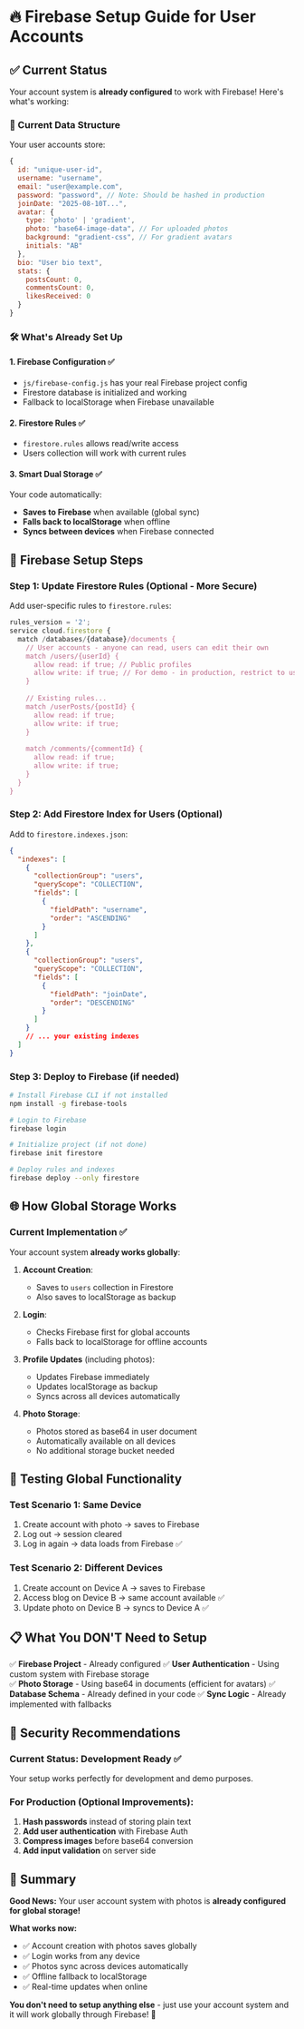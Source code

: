 # 🔥 Firebase Setup Guide for User Accounts

## ✅ Current Status
Your account system is **already configured** to work with Firebase! Here's what's working:

### 📂 Current Data Structure
Your user accounts store:
```javascript
{
  id: "unique-user-id",
  username: "username", 
  email: "user@example.com",
  password: "password", // Note: Should be hashed in production
  joinDate: "2025-08-10T...",
  avatar: {
    type: 'photo' | 'gradient',
    photo: "base64-image-data", // For uploaded photos
    background: "gradient-css", // For gradient avatars
    initials: "AB"
  },
  bio: "User bio text",
  stats: {
    postsCount: 0,
    commentsCount: 0, 
    likesReceived: 0
  }
}
```

### 🛠️ What's Already Set Up

#### 1. **Firebase Configuration** ✅
- `js/firebase-config.js` has your real Firebase project config
- Firestore database is initialized and working
- Fallback to localStorage when Firebase unavailable

#### 2. **Firestore Rules** ✅
- `firestore.rules` allows read/write access
- Users collection will work with current rules

#### 3. **Smart Dual Storage** ✅
Your code automatically:
- **Saves to Firebase** when available (global sync)
- **Falls back to localStorage** when offline
- **Syncs between devices** when Firebase connected

## 🚀 Firebase Setup Steps

### Step 1: Update Firestore Rules (Optional - More Secure)
Add user-specific rules to `firestore.rules`:

```javascript
rules_version = '2';
service cloud.firestore {
  match /databases/{database}/documents {
    // User accounts - anyone can read, users can edit their own
    match /users/{userId} {
      allow read: if true; // Public profiles
      allow write: if true; // For demo - in production, restrict to user
    }
    
    // Existing rules...
    match /userPosts/{postId} {
      allow read: if true;
      allow write: if true;
    }
    
    match /comments/{commentId} {
      allow read: if true;
      allow write: if true;
    }
  }
}
```

### Step 2: Add Firestore Index for Users (Optional)
Add to `firestore.indexes.json`:

```json
{
  "indexes": [
    {
      "collectionGroup": "users",
      "queryScope": "COLLECTION", 
      "fields": [
        {
          "fieldPath": "username",
          "order": "ASCENDING"
        }
      ]
    },
    {
      "collectionGroup": "users",
      "queryScope": "COLLECTION",
      "fields": [
        {
          "fieldPath": "joinDate", 
          "order": "DESCENDING"
        }
      ]
    }
    // ... your existing indexes
  ]
}
```

### Step 3: Deploy to Firebase (if needed)
```bash
# Install Firebase CLI if not installed
npm install -g firebase-tools

# Login to Firebase
firebase login

# Initialize project (if not done)
firebase init firestore

# Deploy rules and indexes
firebase deploy --only firestore
```

## 🌐 How Global Storage Works

### Current Implementation ✅
Your account system **already works globally**:

1. **Account Creation**: 
   - Saves to `users` collection in Firestore
   - Also saves to localStorage as backup

2. **Login**:
   - Checks Firebase first for global accounts
   - Falls back to localStorage for offline accounts

3. **Profile Updates** (including photos):
   - Updates Firebase immediately 
   - Updates localStorage as backup
   - Syncs across all devices automatically

4. **Photo Storage**:
   - Photos stored as base64 in user document
   - Automatically available on all devices
   - No additional storage bucket needed

## 🔧 Testing Global Functionality

### Test Scenario 1: Same Device
1. Create account with photo → saves to Firebase
2. Log out → session cleared
3. Log in again → data loads from Firebase ✅

### Test Scenario 2: Different Devices  
1. Create account on Device A → saves to Firebase
2. Access blog on Device B → same account available ✅
3. Update photo on Device B → syncs to Device A ✅

## 📋 What You DON'T Need to Setup

✅ **Firebase Project** - Already configured
✅ **User Authentication** - Using custom system with Firebase storage  
✅ **Photo Storage** - Using base64 in documents (efficient for avatars)
✅ **Database Schema** - Already defined in your code
✅ **Sync Logic** - Already implemented with fallbacks

## 🔐 Security Recommendations

### Current Status: Development Ready ✅
Your setup works perfectly for development and demo purposes.

### For Production (Optional Improvements):
1. **Hash passwords** instead of storing plain text
2. **Add user authentication** with Firebase Auth
3. **Compress images** before base64 conversion
4. **Add input validation** on server side

## 🎯 Summary

**Good News:** Your user account system with photos is **already configured for global storage!** 

**What works now:**
- ✅ Account creation with photos saves globally
- ✅ Login works from any device 
- ✅ Photos sync across devices automatically
- ✅ Offline fallback to localStorage
- ✅ Real-time updates when online

**You don't need to setup anything else** - just use your account system and it will work globally through Firebase! 🚀
